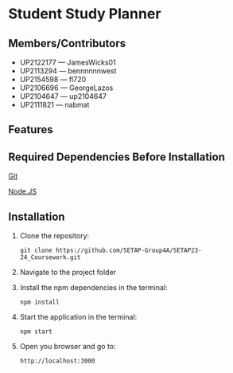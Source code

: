 # Student Study Planner

## Members/Contributors
- UP2122177 — JamesWicks01
- UP2113294 — bennnnnnwest
- UP2154598 — fl720
- UP2106696 — GeorgeLazos
- UP2104647 — up2104647
- UP2111821 — nabmat

## Features

## Required Dependencies Before Installation
[Git](https://git-scm.com/downloads)

[Node.JS](https://nodejs.org/en/download)

## Installation
1. Clone the repository: 
   
    `git clone https://github.com/SETAP-Group4A/SETAP23-24_Coursework.git`

2. Navigate to the project folder
3. Install the npm dependencies in the terminal:

   `npm install`
4. Start the application in the terminal:

    `npm start`
5. Open you browser and go to:

    `http://localhost:3000`
